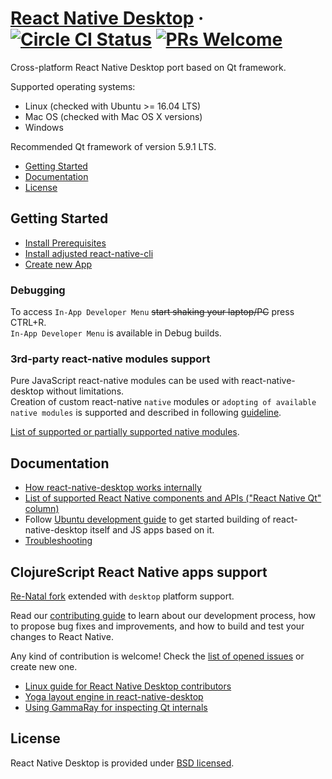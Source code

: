 # [React Native Desktop](https://github.com/status-im/react-native-desktop) &middot; [![Circle CI Status](https://circleci.com/gh/status-im/react-native-desktop.svg?style=shield)](https://circleci.com/gh/status-im/react-native-desktop) [![PRs Welcome](https://img.shields.io/badge/PRs-welcome-brightgreen.svg)](https://github.com/status-im/react-native-desktop/issues)

Cross-platform React Native Desktop port based on Qt framework.

Supported operating systems:
- Linux (checked with Ubuntu >= 16.04 LTS)
- Mac OS (checked with Mac OS X versions)
- Windows

Recommended Qt framework of version 5.9.1 LTS.

- [Getting Started](#getting-started)
- [Documentation](#documentation)
- [License](#license)

## Getting Started

- [Install Prerequisites](docs/InstallPrerequisites.md)
- [Install adjusted react-native-cli](docs/InstallUpdatedReactNativeCLI.md)
- [Create new App](docs/CreateNewApp.md)


### Debugging

To access `In-App Developer Menu` ~~start shaking your laptop/PC~~ press CTRL+R.  
`In-App Developer Menu` is available in Debug builds.

### 3rd-party react-native modules support
Pure JavaScript react-native modules can be used with react-native-desktop without limitations.  
Creation of custom react-native `native` modules or `adopting of available native modules` is supported and described in following [guideline](docs/NativeModulesSupport.md).

[List of supported or partially supported native modules](docs/SupportedNativeModulesList.md).

## Documentation

- [How react-native-desktop works internally](docs/HowRNDesktopAppWorks.md)
- [List of supported React Native components and APIs ("React Native Qt" column)](docs/ComponentsSupport.md)
- Follow [Ubuntu development guide](README-ubuntu.md) to get started building of react-native-desktop itself and JS apps based on it.
- [Troubleshooting](docs/Troubleshooting.md)

## ClojureScript React Native apps support

[Re-Natal fork](https://github.com/status-im/re-natal.git) extended with `desktop` platform support.

Read our [contributing guide](https://facebook.github.io/react-native/docs/contributing.html) to learn about our development process, how to propose bug fixes and improvements, and how to build and test your changes to React Native.

Any kind of contribution is welcome! Check the [list of opened issues](https://github.com/status-im/react-native-desktop/issues) or create new one.

- [Linux guide for React Native Desktop contributors](Development-linux.md)
- [Yoga layout engine in react-native-desktop](YogaLayoutEngine.md)
- [Using GammaRay for inspecting Qt internals](docs/InspectAppWithGammaRay.md)

## License

React Native Desktop is provided under [BSD licensed](./LICENSE).
